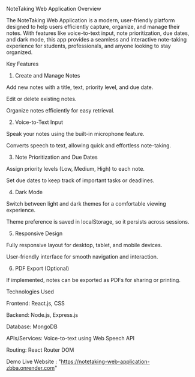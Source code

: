 NoteTaking Web Application Overview

The NoteTaking Web Application is a modern, user-friendly platform designed to help users efficiently capture, organize, and manage their notes. With features like voice-to-text input, note prioritization, due dates, and dark mode, this app provides a seamless and interactive note-taking experience for students, professionals, and anyone looking to stay organized.

Key Features
1. Create and Manage Notes

Add new notes with a title, text, priority level, and due date.

Edit or delete existing notes.

Organize notes efficiently for easy retrieval.

2. Voice-to-Text Input

Speak your notes using the built-in microphone feature.

Converts speech to text, allowing quick and effortless note-taking.

3. Note Prioritization and Due Dates

Assign priority levels (Low, Medium, High) to each note.

Set due dates to keep track of important tasks or deadlines.

4. Dark Mode

Switch between light and dark themes for a comfortable viewing experience.

Theme preference is saved in localStorage, so it persists across sessions.

5. Responsive Design

Fully responsive layout for desktop, tablet, and mobile devices.

User-friendly interface for smooth navigation and interaction.

6. PDF Export (Optional)

If implemented, notes can be exported as PDFs for sharing or printing.

Technologies Used

Frontend: React.js, CSS

Backend: Node.js, Express.js

Database: MongoDB

APIs/Services: Voice-to-text using Web Speech API

Routing: React Router DOM

Demo Live Website : "https://notetaking-web-application-zbba.onrender.com"
